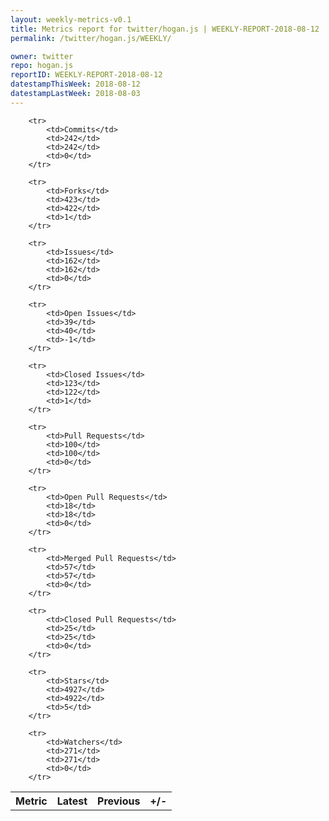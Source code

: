 ```yaml
---
layout: weekly-metrics-v0.1
title: Metrics report for twitter/hogan.js | WEEKLY-REPORT-2018-08-12
permalink: /twitter/hogan.js/WEEKLY/

owner: twitter
repo: hogan.js
reportID: WEEKLY-REPORT-2018-08-12
datestampThisWeek: 2018-08-12
datestampLastWeek: 2018-08-03
---
```




<table style="width: 100%;">
    <tr>
        <th>Metric</th>
        <th>Latest</th>
        <th>Previous</th>
        <th>+/-</th>
    </tr>

        <tr>
            <td>Commits</td>
            <td>242</td>
            <td>242</td>
            <td>0</td>
        </tr>
        
        <tr>
            <td>Forks</td>
            <td>423</td>
            <td>422</td>
            <td>1</td>
        </tr>
        
        <tr>
            <td>Issues</td>
            <td>162</td>
            <td>162</td>
            <td>0</td>
        </tr>
        
        <tr>
            <td>Open Issues</td>
            <td>39</td>
            <td>40</td>
            <td>-1</td>
        </tr>
        
        <tr>
            <td>Closed Issues</td>
            <td>123</td>
            <td>122</td>
            <td>1</td>
        </tr>
        
        <tr>
            <td>Pull Requests</td>
            <td>100</td>
            <td>100</td>
            <td>0</td>
        </tr>
        
        <tr>
            <td>Open Pull Requests</td>
            <td>18</td>
            <td>18</td>
            <td>0</td>
        </tr>
        
        <tr>
            <td>Merged Pull Requests</td>
            <td>57</td>
            <td>57</td>
            <td>0</td>
        </tr>
        
        <tr>
            <td>Closed Pull Requests</td>
            <td>25</td>
            <td>25</td>
            <td>0</td>
        </tr>
        
        <tr>
            <td>Stars</td>
            <td>4927</td>
            <td>4922</td>
            <td>5</td>
        </tr>
        
        <tr>
            <td>Watchers</td>
            <td>271</td>
            <td>271</td>
            <td>0</td>
        </tr>
        
</table>
